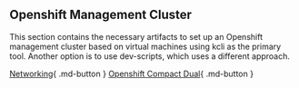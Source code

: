 ## Openshift Management Cluster

This section contains the necessary artifacts to set up an Openshift management cluster based on virtual machines using kcli as the primary tool. Another option is to use dev-scripts, which uses a different approach.

[Networking](network.md){ .md-button }
[Openshift Compact Dual](compact-ipv6.md){ .md-button }